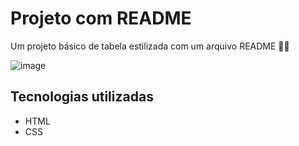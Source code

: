 # Projeto com README
Um projeto básico de tabela estilizada com um arquivo README 🐱‍👤

![image](https://github.com/GabrielCemcher/aula-tabela/assets/167721756/2146f79f-8392-455e-b6f1-267f5bee2478)

## Tecnologias utilizadas
- HTML
- CSS


